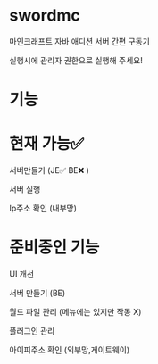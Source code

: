 # swordmc
마인크래프트 자바 애디션 서버 간편 구동기

실행시에 관리자 권한으로 실행해 주세요!

# 기능
# 현재 가능✅

서버만들기 (JE✅ BE❌ )
  
서버 실행
  
Ip주소 확인 (내부망)
  






# 준비중인 기능

UI 개선
  
서버 만들기 (BE)
  
월드 파일 관리 (메뉴에는 있지만 작동 X)
  
플러그인 관리
  
아이피주소 확인 (외부망,게이트웨이)
  


